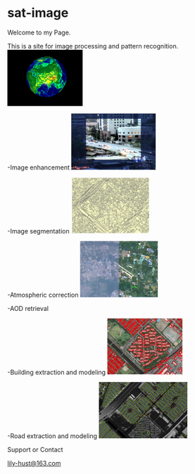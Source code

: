 # sat-image

Welcome to my Page.

This is a site for image processing and pattern recognition.
<img src="earth.gif"  alt="Earth" height="128" />

-Image enhancement
<img src="retinex.gif"  alt="Retinex" height="128" />

-Image segmentation
<img src="4.JPG"  alt="Segmentation" height="128" />

-Atmospheric correction
<img src="7.JPG"  alt="Atmospheric correction" height="128" />

-AOD retrieval

-Building extraction and modeling
<img src="3.JPG"  alt="Buildings" height="128" />

-Road extraction and modeling
<img src="5.JPG"  alt="Road extraction" height="128" />

Support or Contact

lily-hust@163.com
